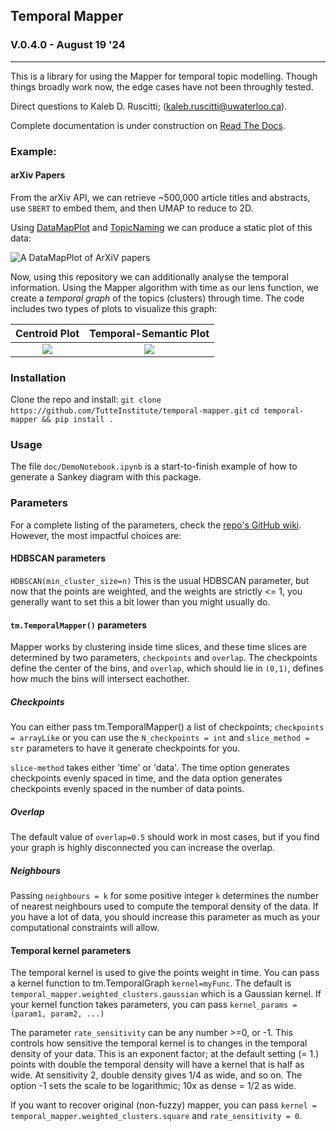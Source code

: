 ## Temporal Mapper
### V.0.4.0 - August 19 '24
-----------------------------------------------
This is a library for using the Mapper for temporal topic modelling.
Though things broadly work now, the edge cases have not been throughly 
tested.

Direct questions to Kaleb D. Ruscitti; (kaleb.ruscitti@uwaterloo.ca).

Complete documentation is under construction on [Read The Docs](
https://temporal-mapper.readthedocs.io/en/latest/).

### Example:
#### arXiv Papers 
From the arXiv API, we can retrieve ~500,000 article titles and abstracts,
use `SBERT` to embed them, and then UMAP to reduce to 2D.

Using [DataMapPlot](https://github.com/tutteinstitute/datamapplot) and
[TopicNaming](https://github.com/tutteinstitute/topicnaming) we can
produce a static plot of this data:

![A DataMapPlot of ArXiV papers](./doc/arxiv_static.png 
"A DataMapPlot of ArXiV Papers")

Now, using this repository we can additionally analyse the temporal
information. Using the Mapper algorithm with time as our lens
function, we create a *temporal graph* of the topics (clusters)
through time. The code includes two types of plots to visualize this
graph:

Centroid Plot             |  Temporal-Semantic Plot
:-------------------------:|:-------------------------:
![](./doc/arxiv_centroids.png)  |  ![](./doc/arxiv_time.png)

### Installation
Clone the repo and install: 
`git clone https://github.com/TutteInstitute/temporal-mapper.git`
`cd temporal-mapper && pip install .`

### Usage
The file `doc/DemoNotebook.ipynb` is a start-to-finish
example of how to generate a Sankey diagram with this package.

### Parameters
For a complete listing of the parameters, check the
[repo's GitHub
wiki](https://github.com/TutteInstitute/temporal-mapper/wiki/API-Reference).
However, the most impactful choices are:

#### HDBSCAN parameters

`HDBSCAN(min_cluster_size=n)` This is the usual HDBSCAN parameter, but
now that the points are weighted, and the weights are strictly <= 1,
you generally want to set this a bit lower than you might usually do.

#### `tm.TemporalMapper()` parameters
Mapper works by clustering
inside time slices, and these time slices are determined by two
parameters, `checkpoints` and `overlap`. The checkpoints define the
center of the bins, and `overlap`, which should lie in `(0,1)`,
defines how much the bins will intersect eachother.

##### Checkpoints
You can either pass tm.TemporalMapper() a list of
checkpoints;  `checkpoints = arrayLike` or you can use the
`N_checkpoints = int` and `slice_method = str` parameters to have it
generate checkpoints for you.

`slice-method` takes either 'time' or 'data'. The time option
generates checkpoints evenly spaced in time, and the data option
generates checkpoints evenly spaced in the number of data points.

##### Overlap
The default value of `overlap=0.5` should work in most
cases, but if you find your graph is highly disconnected you can
increase the overlap.


##### Neighbours
Passing `neighbours = k` for some positive integer
`k` determines the number of nearest neighbours used to compute the
temporal density of the data. If you have a lot of data, you should
increase this parameter as much as your computational constraints will
allow.

#### Temporal kernel parameters
The temporal kernel is used to give
the points weight in time. You can pass a kernel function to
tm.TemporalGraph `kernel=myFunc`. The default is
`temporal_mapper.weighted_clusters.gaussian` which is a Gaussian
kernel. If your kernel function takes parameters, you can pass
`kernel_params = (param1, param2, ...)`

The parameter `rate_sensitivity` can be any number >=0, or -1. This
controls how sensitive the temporal kernel is to changes in the
temporal density of your data. This is an exponent factor; at the
default setting (= 1.) points with double the temporal density will
have a kernel that is half as wide. At sensitivity 2, double density
gives 1/4 as wide, and so on. The option -1 sets the scale to be
logarithmic; 10x as dense = 1/2 as wide.

If you want to recover original (non-fuzzy) mapper, you can pass
`kernel = temporal_mapper.weighted_clusters.square` and
`rate_sensitivity = 0`.
